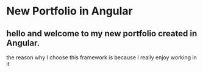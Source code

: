 # New Portfolio in Angular

## hello and welcome to my new portfolio created in Angular.
the reason why I choose this framework is because I really enjoy working in it
